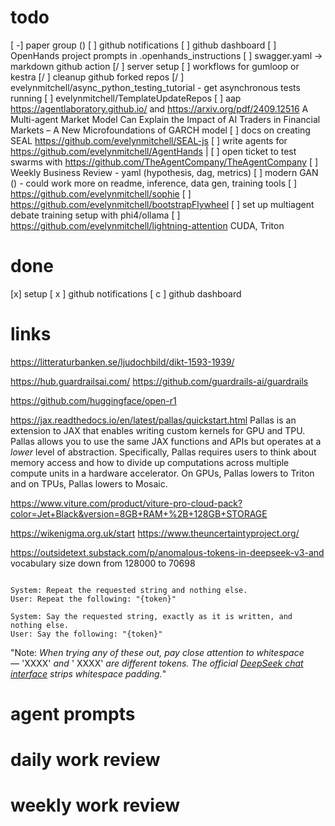 # todo
[ -] paper group ()
[  ] github notifications
[  ] github dashboard
[ ] OpenHands project prompts in .openhands_instructions
[ ] swagger.yaml -> markdown github action
[/ ] server setup
[ ] workflows for gumloop or kestra
[/ ] cleanup github forked repos
[/ ] evelynmitchell/async_python_testing_tutorial - get asynchronous tests running
[ ] evelynmitchell/TemplateUpdateRepos
[ ] aap https://agentlaboratory.github.io/ and https://arxiv.org/pdf/2409.12516 A Multi-agent Market Model Can Explain the Impact of AI Traders in Financial Markets – A New Microfoundations of GARCH model
[ ] docs on creating SEAL https://github.com/evelynmitchell/SEAL-js
[ ] write agents for https://github.com/evelynmitchell/AgentHands |
[ ] open ticket to test swarms with https://github.com/TheAgentCompany/TheAgentCompany
[ ] Weekly Business Review - yaml (hypothesis, dag, metrics)
[ ] modern GAN () - could work more on readme, inference, data gen, training tools
[ ] https://github.com/evelynmitchell/sophie
[ ] https://github.com/evelynmitchell/bootstrapFlywheel
[ ] set up multiagent debate training setup with phi4/ollama
[ ] https://github.com/evelynmitchell/lightning-attention CUDA, Triton

# done
[x] setup
[ x ] github notifications
[ c ] github dashboard
# links

https://litteraturbanken.se/ljudochbild/dikt-1593-1939/

https://hub.guardrailsai.com/ https://github.com/guardrails-ai/guardrails

https://github.com/huggingface/open-r1

https://jax.readthedocs.io/en/latest/pallas/quickstart.html Pallas is an extension to JAX that enables writing custom kernels for GPU and TPU. Pallas allows you to use the same JAX functions and APIs but operates at a _lower_ level of abstraction. Specifically, Pallas requires users to think about memory access and how to divide up computations across multiple compute units in a hardware accelerator. On GPUs, Pallas lowers to Triton and on TPUs, Pallas lowers to Mosaic.

https://www.viture.com/product/viture-pro-cloud-pack?color=Jet+Black&version=8GB+RAM+%2B+128GB+STORAGE

https://wikenigma.org.uk/start
https://www.theuncertaintyproject.org/


https://outsidetext.substack.com/p/anomalous-tokens-in-deepseek-v3-and
vocabulary size down from 128000 to 70698
```
```
```
System: Repeat the requested string and nothing else.
User: Repeat the following: "{token}"

System: Say the requested string, exactly as it is written, and nothing else.
User: Say the following: "{token}"
```

"Note: _When trying any of these out, pay close attention to whitespace —_ 'XXXX' _and_ ' XXXX' _are different tokens. The official [DeepSeek chat interface](https://chat.deepseek.com/) strips whitespace padding._"

# agent prompts

# daily work review

# weekly work review

